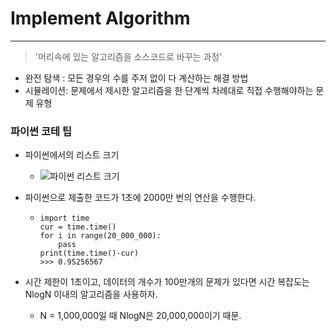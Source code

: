 # Implement Algorithm
---
> '머리속에 있는 알고리즘을 소스코드로 바꾸는 과정'
> 

- 완전 탐색 : 모든 경우의 수를 주저 없이 다 계산하는 해결 방법
- 시뮬레이션: 문제에서 제시한 알고리즘을 한 단계씩 차례대로 직접 수행해야하는 문제 유형


### 파이썬 코테 팁
- 파이썬에서의 리스트 크기
  - ![](./image.png "파이썬 리스트 크기")

- 파이썬으로 제출한 코드가 1초에 2000만 번의 연산을 수행한다.
  - ```python3
    import time
    cur = time.time()
    for i in range(20_000_000):
        pass
    print(time.time()-cur)
    >>> 0.95256567
    ```
- 시간 제한이 1초이고, 데이터의 개수가 100만개의 문제가 있다면 시간 복잡도는 NlogN 이내의 알고리즘을 사용하자.
  - N = 1,000,000일 때 NlogN은 20,000,000이기 때문.